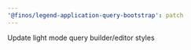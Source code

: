 ```yaml
---
'@finos/legend-application-query-bootstrap': patch
---
```


Update light mode query builder/editor styles
